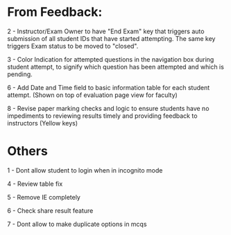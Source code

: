 # From Feedback:

<!-- 1 - Move the "Save and Proceed" key to the bottom of the page. Marking page, when set marks is pressed send to bottom -->

2 - Instructor/Exam Owner to have "End Exam" key that triggers auto submission of all student IDs that have started attempting. The same key triggers Exam status to be moved to "closed".

3 - Color Indication for attempted questions in the navigation box during student attempt, to signify which question has been attempted and which is pending.

<!-- 4 - For exam result table, highlight row/s which have been marked by the instructor. -->

<!-- 5 - Word upload feature to be reserved for use by Admin ID only. -->

6 - Add Date and Time field to basic information table for each student attempt. (Shown on top of evaluation page view for faculty)

<!-- 7 - Auto log out all IDs on system shutdown. -->

8 - Revise paper marking checks and logic to ensure students have no impediments to reviewing results timely and providing feedback to instructors (Yellow keys)

<!-- 9 - Fix missing Exam Timer during student paper attempt. -->

<!-- 10 - Separate the Subjective and Objective portions for free flow exam type. -->

<!-- 11 - System should retain remaining time accurately in case of a power outage. -->

<!-- 12 - Delink system time with Exam Start/End Time to avoid wasted student exam attempt. Revise logic to ensure system does not auto submit based on system time. -->

# Others

1 - Dont allow student to login when in incognito mode

<!-- 2 - Flags are Nan only in sequentials -->

<!-- 3 - Flags are same for both subjective and objective -->


4 - Review table fix

5 - Remove IE completely

6 - Check share result feature

7 - Dont allow to make duplicate options in mcqs

<!-- 8 - Confirmation Modal for exam deletion -->

<!-- 9 - Hide navigation panel when submitted -->